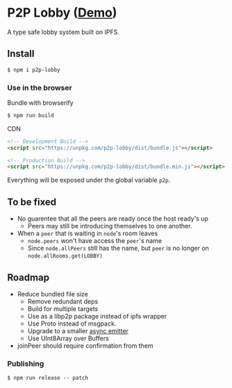 # P2P Lobby ([Demo](https://mothepro.github.io/p2p-lobby/demo))
A type safe lobby system built on IPFS.

## Install
```bash
$ npm i p2p-lobby
```

### Use in the browser
Bundle with browserify
```bash
$ npm run build
```

CDN
```html
<!-- Development Build -->
<script src="https://unpkg.com/p2p-lobby/dist/bundle.js"></script>

<!-- Production Build -->
<script src="https://unpkg.com/p2p-lobby/dist/bundle.min.js"></script>
```
Everything will be exposed under the global variable `p2p`.

## To be fixed
+ No guarentee that all the peers are ready once the host ready's up
  + Peers may still be introducing themselves to one another.
+ When a `peer` that is waiting in `node`'s room leaves
  + `node.peers` won't have access the `peer`'s name
  + Since `node.allPeers` still has the name, but `peer` is no longer on `node.allRooms.get(LOBBY)`

## Roadmap
+ Reduce bundled file size
  + Remove redundant deps
  + Build for multiple targets
  + Use as a libp2p package instead of ipfs wrapper
  + Use Proto instead of msgpack.
  + Upgrade to a smaller [async emitter](https://github.com/sindresorhus/emittery)
  + Use UInt8Array over Buffers
+ joinPeer should require confirmation from them

### Publishing
```shell
$ npm run release -- patch
```
